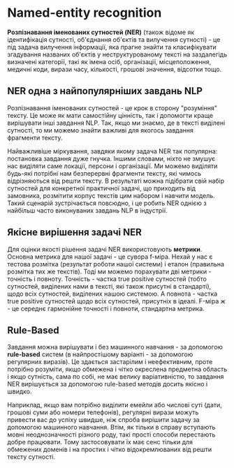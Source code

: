 # Named-entity recognition

**Розпізнавання іменованих сутностей (NER)** (також відоме як ідентифікація сутності, об'єднання об'єктів та вилучення сутності) - це під задача вилучення інформації, яка прагне знайти та класифікувати згадування названих об'єктів у неструктурованому тексті на заздалегідь визначені категорії, такі як імена осіб, організації, місцеположення, медичні коди, вирази часу, кількості, грошові значення, відсотки тощо. 

## NER одна з найпопулярніших завдань NLP

 Розпізнавання іменованих сутностей - це крок в сторону "розуміння" тексту. Це може як мати самостійну цінність, так і допомогти краще вирішувати інші завдання NLP. Так, якщо ми знаємо, де в тексті виділені сутності, то ми можемо знайти важливі для якогось завдання фрагменти тексту.
 
Найважливіше міркування, завдяки якому задача NER так популярна: постановка завдання дуже гнучка. Іншими словами, ніхто не змушує нас виділяти саме локації, персони і організації. Ми можемо виділяти будь-які потрібні нам безперервні фрагменти тексту, які чимось відрізняються від решти тексту. В результаті можна підібрати свій набір сутностей для конкретної практичної задачі, що приходить від замовника, розмітити корпус текстів цим набором і навчити модель. Такий сценарій зустрічається повсюдно, і це робить NER однією з найбільш часто виконуваних завдань NLP в індустрії.

## Якісне вирішення задачі NER

Для оцінки якості рішення задачі NER використовують **метрики**. Основна метрика для нашої задачі - це сувора f-міра. Нехай у нас є тестова розмітка (результат роботи нашої системи) і еталон (правильна розмітка тих же текстів). Тоді ми можемо порахувати дві метрики - точність і повноту. Точність - частка true positive сутностей (тобто сутностей, виділених нами в тексті, які також присутні в стандарті), щодо всіх сутностей, виділених нашою системою. А повнота - частка true positive сутностей щодо всіх сутностей, присутніх в ідеалі.
F-міра ж - це середнє гармонійне точності і повноти, стандартна метрика.

## Rule-Based

Завдання можна вирішувати і без машинного навчання - за допомогою **rule-based** систем (в найпростішому варіанті - за допомогою регулярних виразів). Це здається застарілим і неефективним, проте потрібно розуміти, якщо обмежена і чітко окреслена предметна область і якщо сутність, сама по собі, не має велику варіативністю, то завдання NER вирішується за допомогою rule-based методів досить якісно і швидко.

Наприклад, якщо вам потрібно виділити емейли або числові суті (дати, грошові суми або номери телефонів), регулярні вирази можуть привести вас до успіху швидше, ніж спроба вирішити задачу за допомогою машинного навчання. 
Втім, як тільки в справу вступають мовні неоднозначності різного роду, такі прості способи перестають добре працювати. Тому застосовувати їх має сенс тільки для обмежених доменів і на простих і чітко відокремлюваних від решти тексту сутності.

